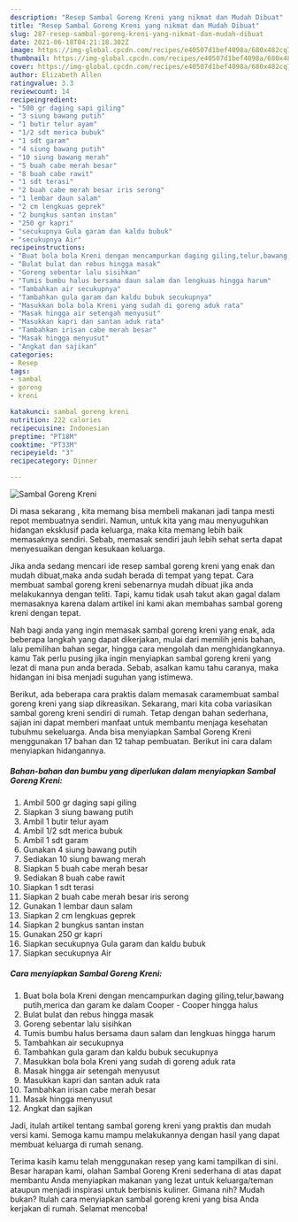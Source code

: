 ```yaml
---
description: "Resep Sambal Goreng Kreni yang nikmat dan Mudah Dibuat"
title: "Resep Sambal Goreng Kreni yang nikmat dan Mudah Dibuat"
slug: 287-resep-sambal-goreng-kreni-yang-nikmat-dan-mudah-dibuat
date: 2021-06-18T04:21:18.302Z
image: https://img-global.cpcdn.com/recipes/e40507d1bef4098a/680x482cq70/sambal-goreng-kreni-foto-resep-utama.jpg
thumbnail: https://img-global.cpcdn.com/recipes/e40507d1bef4098a/680x482cq70/sambal-goreng-kreni-foto-resep-utama.jpg
cover: https://img-global.cpcdn.com/recipes/e40507d1bef4098a/680x482cq70/sambal-goreng-kreni-foto-resep-utama.jpg
author: Elizabeth Allen
ratingvalue: 3.3
reviewcount: 14
recipeingredient:
- "500 gr daging sapi giling"
- "3 siung bawang putih"
- "1 butir telur ayam"
- "1/2 sdt merica bubuk"
- "1 sdt garam"
- "4 siung bawang putih"
- "10 siung bawang merah"
- "5 buah cabe merah besar"
- "8 buah cabe rawit"
- "1 sdt terasi"
- "2 buah cabe merah besar iris serong"
- "1 lembar daun salam"
- "2 cm lengkuas geprek"
- "2 bungkus santan instan"
- "250 gr kapri"
- "secukupnya Gula garam dan kaldu bubuk"
- "secukupnya Air"
recipeinstructions:
- "Buat bola bola Kreni dengan mencampurkan daging giling,telur,bawang putih,merica dan garam ke dalam Cooper Cooper hingga halus"
- "Bulat bulat dan rebus hingga masak"
- "Goreng sebentar lalu sisihkan"
- "Tumis bumbu halus bersama daun salam dan lengkuas hingga harum"
- "Tambahkan air secukupnya"
- "Tambahkan gula garam dan kaldu bubuk secukupnya"
- "Masukkan bola bola Kreni yang sudah di goreng aduk rata"
- "Masak hingga air setengah menyusut"
- "Masukkan kapri dan santan aduk rata"
- "Tambahkan irisan cabe merah besar"
- "Masak hingga menyusut"
- "Angkat dan sajikan"
categories:
- Resep
tags:
- sambal
- goreng
- kreni

katakunci: sambal goreng kreni 
nutrition: 222 calories
recipecuisine: Indonesian
preptime: "PT18M"
cooktime: "PT33M"
recipeyield: "3"
recipecategory: Dinner

---
```



![Sambal Goreng Kreni](https://img-global.cpcdn.com/recipes/e40507d1bef4098a/680x482cq70/sambal-goreng-kreni-foto-resep-utama.jpg)

Di masa  sekarang , kita memang bisa membeli makanan jadi tanpa mesti repot membuatnya sendiri. Namun, untuk kita yang mau menyuguhkan hidangan eksklusif pada keluarga, maka kita memang lebih baik memasaknya sendiri. Sebab, memasak sendiri jauh lebih sehat serta dapat menyesuaikan dengan kesukaan keluarga.

Jika anda sedang mencari ide resep sambal goreng kreni yang enak dan mudah dibuat,maka anda sudah berada di tempat yang tepat. Cara membuat sambal goreng kreni  sebenarnya mudah dibuat jika anda melakukannya dengan teliti. Tapi, kamu tidak usah takut akan gagal dalam memasaknya 
karena dalam artikel ini kami akan membahas sambal goreng kreni dengan tepat.  



Nah bagi anda yang ingin memasak sambal goreng kreni yang enak, ada beberapa langkah yang dapat dikerjakan, mulai dari memilih jenis bahan, lalu pemilihan bahan segar, hingga cara mengolah dan menghidangkannya. kamu Tak perlu pusing jika ingin menyiapkan sambal goreng kreni yang lezat di mana pun anda berada. Sebab, asalkan kamu  tahu caranya, maka hidangan ini bisa menjadi suguhan yang istimewa.

Berikut, ada beberapa cara praktis  dalam memasak caramembuat sambal goreng kreni yang siap dikreasikan. Sekarang, mari kita coba variasikan sambal goreng kreni sendiri di rumah. Tetap dengan bahan sederhana, sajian ini dapat memberi manfaat untuk membantu menjaga kesehatan tubuhmu sekeluarga. Anda bisa menyiapkan Sambal Goreng Kreni menggunakan 17 bahan dan 12 tahap pembuatan. Berikut ini cara dalam menyiapkan hidangannya.

<!--inarticleads1-->

##### Bahan-bahan dan bumbu yang diperlukan dalam menyiapkan Sambal Goreng Kreni:

1. Ambil 500 gr daging sapi giling
1. Siapkan 3 siung bawang putih
1. Ambil 1 butir telur ayam
1. Ambil 1/2 sdt merica bubuk
1. Ambil 1 sdt garam
1. Gunakan 4 siung bawang putih
1. Sediakan 10 siung bawang merah
1. Siapkan 5 buah cabe merah besar
1. Sediakan 8 buah cabe rawit
1. Siapkan 1 sdt terasi
1. Siapkan 2 buah cabe merah besar iris serong
1. Gunakan 1 lembar daun salam
1. Siapkan 2 cm lengkuas geprek
1. Siapkan 2 bungkus santan instan
1. Gunakan 250 gr kapri
1. Siapkan secukupnya Gula garam dan kaldu bubuk
1. Siapkan secukupnya Air




<!--inarticleads2-->

##### Cara menyiapkan Sambal Goreng Kreni:

1. Buat bola bola Kreni dengan mencampurkan daging giling,telur,bawang putih,merica dan garam ke dalam Cooper - Cooper hingga halus
1. Bulat bulat dan rebus hingga masak
1. Goreng sebentar lalu sisihkan
1. Tumis bumbu halus bersama daun salam dan lengkuas hingga harum
1. Tambahkan air secukupnya
1. Tambahkan gula garam dan kaldu bubuk secukupnya
1. Masukkan bola bola Kreni yang sudah di goreng aduk rata
1. Masak hingga air setengah menyusut
1. Masukkan kapri dan santan aduk rata
1. Tambahkan irisan cabe merah besar
1. Masak hingga menyusut
1. Angkat dan sajikan




Jadi, itulah artikel tentang  sambal goreng kreni  yang praktis dan mudah versi kami. Semoga kamu mampu melakukannya dengan hasil yang dapat membuat keluarga di rumah senang. 

Terima kasih kamu telah menggunakan resep yang kami tampilkan di sini. Besar harapan kami, olahan  Sambal Goreng Kreni sederhana di atas dapat membantu Anda menyiapkan makanan yang lezat untuk keluarga/teman ataupun menjadi inspirasi untuk berbisnis kuliner. Gimana nih? Mudah bukan? Itulah cara menyiapkan sambal goreng kreni yang bisa Anda kerjakan di rumah. Selamat mencoba!

